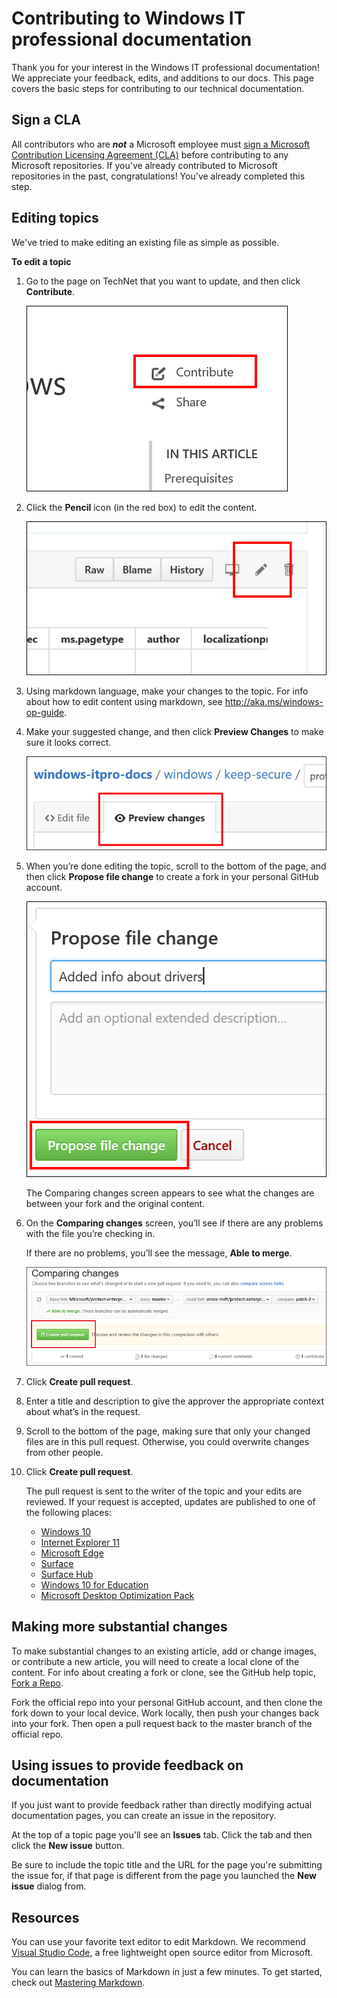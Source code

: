 # Contributing to Windows IT professional documentation

Thank you for your interest in the Windows IT professional documentation! We appreciate your feedback, edits, and additions to our docs.
This page covers the basic steps for contributing to our technical documentation.

## Sign a CLA

All contributors who are ***not*** a Microsoft employee must [sign a Microsoft Contribution Licensing Agreement (CLA)](https://cla.microsoft.com/) before contributing to any Microsoft repositories. 
If you've already contributed to Microsoft repositories in the past, congratulations! 
You've already completed this step.

## Editing topics

We've tried to make editing an existing file as simple as possible. 

**To edit a topic**
1.	Go to the page on TechNet that you want to update, and then click **Contribute**.

       ![GitHub Web, showing the Contribute link](images/contribute-link.png)

2.	Click the **Pencil** icon (in the red box) to edit the content.

       ![GitHub Web, showing the Pencil icon in the red box](images/pencil-icon.png)

3.	Using markdown language, make your changes to the topic. For info about how to edit content using markdown, see http://aka.ms/windows-op-guide.

4.	Make your suggested change, and then click **Preview Changes** to make sure it looks correct.

       ![GitHub Web, showing the Preview Changes tab](images/preview-changes.png)

5. When you’re done editing the topic, scroll to the bottom of the page, and then click **Propose file change** to create a fork in your personal GitHub account.

    ![GitHub Web, showing the Propose file change button](images/propose-file-change.png)

    The Comparing changes screen appears to see what the changes are between your fork and the original content.

6.	On the **Comparing changes** screen, you’ll see if there are any problems with the file you’re checking in.

    If there are no problems, you’ll see the message, **Able to merge**.

    ![GitHub Web, showing the Comparing changes screen](images/compare-changes.png)

7.	Click **Create pull request**.

8.	Enter a title and description to give the approver the appropriate context about what’s in the request.

9.	Scroll to the bottom of the page, making sure that only your changed files are in this pull request. Otherwise, you could overwrite changes from other people.

10.	Click **Create pull request**.

    The pull request is sent to the writer of the topic and your edits are reviewed. If your request is accepted, updates are published to one of the following places:

    - [Windows 10](https://technet.microsoft.com/itpro/windows)
    - [Internet Explorer 11](https://technet.microsoft.com/itpro/internet-explorer)
    - [Microsoft Edge](https://technet.microsoft.com/itpro/microsoft-edge)
    - [Surface](https://technet.microsoft.com/itpro/surface)
    - [Surface Hub](https://technet.microsoft.com/itpro/surface-hub)
    - [Windows 10 for Education](https://technet.microsoft.com/edu/windows)
    - [Microsoft Desktop Optimization Pack](https://technet.microsoft.com/itpro/mdop) 

## Making more substantial changes

To make substantial changes to an existing article, add or change images, or contribute a new article, you will need to create a local clone of the content. 
For info about creating a fork or clone, see the GitHub help topic, [Fork a Repo](https://help.github.com/articles/fork-a-repo/).

Fork the official repo into your personal GitHub account, and then clone the fork down to your local device.  Work locally, then push your changes back into your fork.  Then open a pull request back to the master branch of the official repo.

## Using issues to provide feedback on documentation

If you just want to provide feedback rather than directly modifying actual documentation pages, you can create an issue in the repository.

At the top of a topic page you'll see an **Issues** tab. Click the tab and then click the **New issue** button. 

Be sure to include the topic title and the URL for the page you're submitting the issue for, if that page is different from the page you launched the **New issue** dialog from.  

## Resources

You can use your favorite text editor to edit Markdown.  We recommend [Visual Studio Code](https://code.visualstudio.com/), a free lightweight open source editor from Microsoft.

You can learn the basics of Markdown in just a few minutes.  To get started, check out [Mastering Markdown](https://guides.github.com/features/mastering-markdown/).

